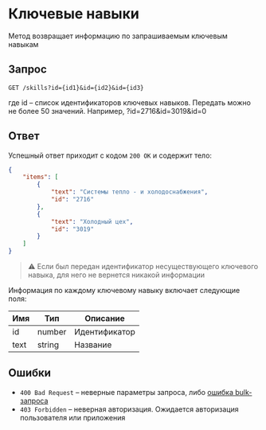 # Ключевые навыки

Метод возвращает информацию по запрашиваемым ключевым навыкам

## Запрос

```
GET /skills?id={id1}&id={id2}&id={id3}
```

где id – список идентификаторов ключевых навыков. Передать можно не более 50 значений. Например, ?id=2716&id=3019&id=0

## Ответ

Успешный ответ приходит с кодом `200 ОК` и содержит тело:

```json
{
    "items": [
        {
            "text": "Системы тепло - и холодоснабжения",
            "id": "2716"
        },
        {
            "text": "Холодный цех",
            "id": "3019"
        }
    ]
}
```

> :warning: Если был передан идентификатор несуществующего ключевого навыка, для него не вернется никакой информации

Информация по каждому ключевому навыку включает следующие поля:

Имя | Тип | Описание
--- | ------------ | --------
id | number | Идентификатор
text | string | Название

## Ошибки

* `400 Bad Request` – неверные параметры запроса, либо [ошибка bulk-запроса](errors.md#bulk-request)
* `403 Forbidden` – неверная авторизация. Ожидается авторизация пользователя или приложения